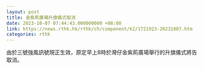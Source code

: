 ```yaml
---
layout: post
title: 金紫荊廣場升旗儀式取消
date: 2023-10-07 07:44:43.000000000 +08:00
link: https://news.rthk.hk/rthk/ch/component/k2/1721923-20231007.htm
categories: rthk
---
```


由於三號強風訊號現正生效，原定早上8時於灣仔金紫荊廣場舉行的升旗儀式將告取消。
